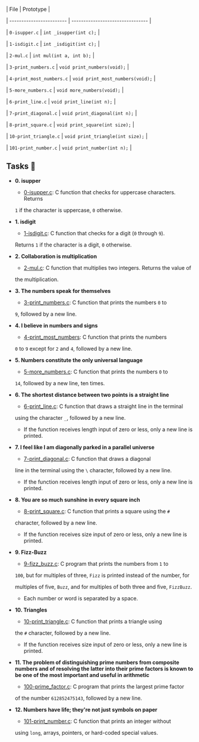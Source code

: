| File                     | Prototype                        |

| ------------------------ | -------------------------------- |

| `0-isupper.c`            | `int _isupper(int c);`           |

| `1-isdigit.c`            | `int _isdigit(int c);`           |

| `2-mul.c`                | `int mul(int a, int b);`         |

| `3-print_numbers.c`      | `void print_numbers(void);`      |

| `4-print_most_numbers.c` | `void print_most_numbers(void);` |

| `5-more_numbers.c`       | `void more_numbers(void);`       |

| `6-print_line.c`         | `void print_line(int n);`        |

| `7-print_diagonal.c`     | `void print_diagonal(int n);`    |

| `8-print_square.c`       | `void print_square(int size);`   |

| `10-print_triangle.c`    | `void print_triangle(int size);` |

| `101-print_number.c`     | `void print_number(int n);`      |

## Tasks :page_with_curl:

* **0. isupper**

  * [0-isupper.c](./0-isupper.c): C function that checks for uppercase characters. Returns

  `1` if the character is uppercase, `0` otherwise.

* **1. isdigit**

  * [1-isdigit.c](./1-isdigit.c): C function that checks for a digit (`0` through `9`).

  Returns `1` if the character is a digit, `0` otherwise.

* **2. Collaboration is multiplication**

  * [2-mul.c](./2-mul.c): C function that multiplies two integers. Returns the value of

  the multiplication.

* **3. The numbers speak for themselves**

  * [3-print_numbers.c](./3-print_numbers.c): C function that prints the numbers `0` to

  `9`, followed by a new line.

* **4. I believe in numbers and signs**

  * [4-print_most_numbers](./4-print_most_numbers.c): C function that prints the numbers

  `0` to `9` except for `2` and `4`, followed by a new line.

* **5. Numbers constitute the only universal language**

  * [5-more_numbers.c](./5-more_numbers.c): C function that prints the numbers `0` to

  `14`, followed by a new line, ten times.

* **6. The shortest distance between two points is a straight line**

  * [6-print_line.c](./6-print_line.c): C function that draws a straight line in the terminal

  using the character `_`, followed by a new line.

    * If the function receives length input of zero or less, only a new line is printed.

* **7. I feel like I am diagonally parked in a parallel universe**

  * [7-print_diagonal.c](./7-print_diagonal.c): C function that draws a diagonal

  line in the terminal using the `\` character, followed by a new line.

    * If the function receives length input of zero or less, only a new line is printed.

* **8. You are so much sunshine in every square inch**

  * [8-print_square.c](./8-print_square.c): C function that prints a square using the `#`

  character, followed by a new line.

    * If the function receives size input of zero or less, only a new line is printed.

* **9. Fizz-Buzz**

  * [9-fizz_buzz.c](./9-fizz_buzz.c): C program that prints the numbers from `1` to

  `100`, but for multiples of three, `Fizz` is printed instead of the number, for

  multiples of five, `Buzz`, and for multiples of both three and five, `FizzBuzz`.

    * Each number or word is separated by a space.

* **10. Triangles**

  * [10-print_triangle.c](./10-print_triangle.c): C function that prints a triangle using

  the `#` character, followed by a new line.

    * If the function receives size input of zero or less, only a new line is printed.

* **11. The problem of distinguishing prime numbers from composite numbers and of resolving the latter into their prime factors is known to be one of the most important and useful in arithmetic**

  * [100-prime_factor.c](./100-prime_factor.c): C program that prints the largest prime factor

  of the number `612852475143`, followed by a new line.

* **12. Numbers have life; they're not just symbols on paper**

  * [101-print_number.c](./101-print_number.c): C function that prints an integer without

  using `long`, arrays, pointers, or hard-coded special values.
